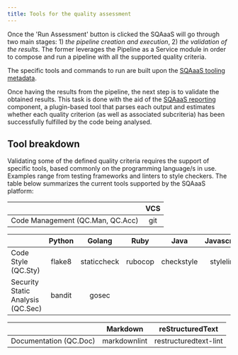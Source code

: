 ```yaml
---
title: Tools for the quality assessment
---
```


Once the 'Run Assessment' button is clicked the SQAaaS will go through two
main stages: 1) *the pipeline creation and execution*, 2) *the validation
 of the results*. The former leverages the Pipeline as a Service module in
order to compose and run a pipeline with all the supported quality criteria.

The specific tools and commands to run are built upon the
[SQAaaS tooling metadata](https://github.com/eosc-synergy/sqaaas-tooling).

Once having the results from the pipeline, the next step is to validate the
obtained results. This task is done with the aid of the
[SQAaaS reporting](https://github.com/eosc-synergy/sqaaas-reporting) component,
a plugin-based tool that parses each output and estimates whether each
quality criterion (as well as associated subcriteria) has been successfully
fulfilled by the code being analysed.

## Tool breakdown

Validating some of the defined quality criteria requires the support of
specific tools, based commonly on the programming language/s in use. Examples
range from testing frameworks and linters to style checkers. The table below 
summarizes the current tools supported by the SQAaaS platform:

|                                   | VCS |
|-----------------------------------|:---:|
| Code Management (QC.Man, QC.Acc)  | git |

|                                   | Python |    Golang   |   Ruby  |    Java    | Javascript |   JSON   | Dockerfile |
|-----------------------------------|:------:|:-----------:|:-------:|:----------:|:----------:|:--------:|:----------:|
| Code Style (QC.Sty)               | flake8 | staticcheck | rubocop | checkstyle |  stylelint | jsonlint |  hadolint  |
| Security Static Analysis (QC.Sec) | bandit |    gosec    |         |            |            |          |            |


|                                   |   Markdown   |   reStructuredText    |
|-----------------------------------|:------------:|:---------------------:|
| Documentation (QC.Doc)            | markdownlint | restructuredtext-lint |
